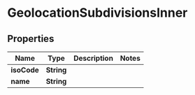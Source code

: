 

# GeolocationSubdivisionsInner


## Properties

| Name | Type | Description | Notes |
|------------ | ------------- | ------------- | -------------|
|**isoCode** | **String** |  |  |
|**name** | **String** |  |  |




